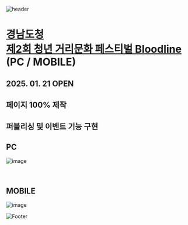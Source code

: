 ![header](https://capsule-render.vercel.app/api?type=wave&color=auto&height=150&section=header&text=2024.%2011.%2015%20-%202024.%2011.%2029&fontSize=60)

# <a href="https://onlinepage.co.kr/Bloodline/"> 경남도청 <br> 제2회 청년 거리문화 페스티벌 Bloodline </a> (PC / MOBILE)
## 2025. 01. 21 OPEN
## 페이지 100% 제작 <br>
## 퍼블리싱 및 이벤트 기능 구현

## PC
![image](https://github.com/user-attachments/assets/9d1f7b90-999b-4368-adf0-297aab781c11)

 <br>

## MOBILE
![image](https://github.com/user-attachments/assets/25f229ad-5302-4386-8f83-05815489cb6a)



![Footer](https://capsule-render.vercel.app/api?type=waving&color=auto&height=200&section=footer)







